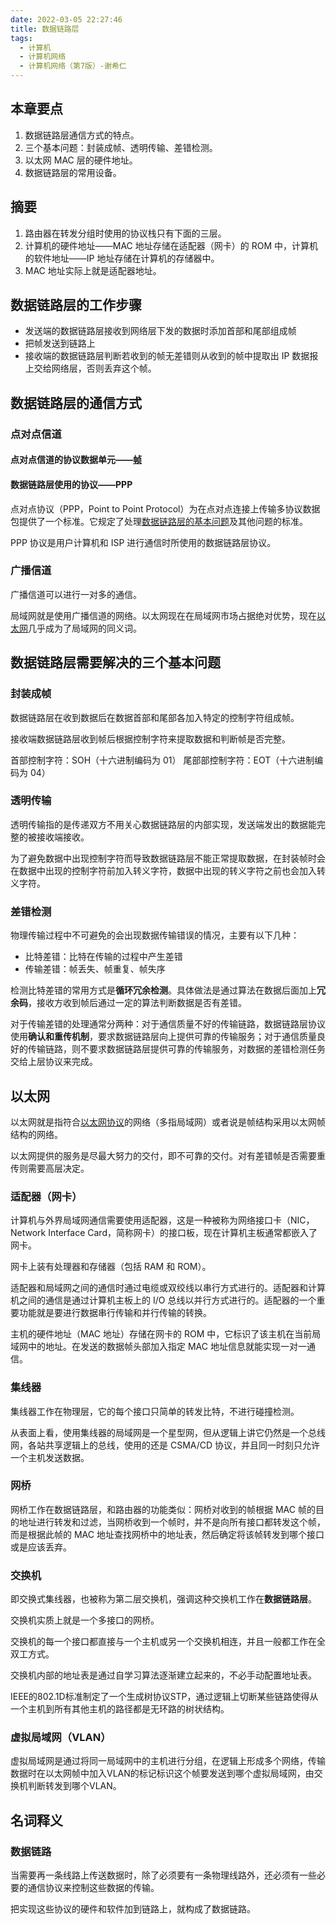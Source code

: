 ```yaml
---
date: 2022-03-05 22:27:46
title: 数据链路层
tags:
  - 计算机
  - 计算机网络
  - 计算机网络（第7版）-谢希仁
---
```


## 本章要点

1. 数据链路层通信方式的特点。
2. 三个基本问题：封装成帧、透明传输、差错检测。
3. 以太网 MAC 层的硬件地址。
4. 数据链路层的常用设备。

## 摘要

1. 路由器在转发分组时使用的协议栈只有下面的三层。
2. 计算机的硬件地址——MAC 地址存储在适配器（网卡）的 ROM 中，计算机的软件地址——IP 地址存储在计算机的存储器中。
3. MAC 地址实际上就是适配器地址。

## 数据链路层的工作步骤

- 发送端的数据链路层接收到网络层下发的数据时添加首部和尾部组成帧
- 把帧发送到链路上
- 接收端的数据链路层判断若收到的帧无差错则从收到的帧中提取出 IP 数据报上交给网络层，否则丢弃这个帧。

## 数据链路层的通信方式

### 点对点信道

#### 点对点信道的协议数据单元——[帧](/document/%E8%AE%A1%E7%A1%95408/%E5%9F%BA%E7%A1%80%E7%BB%BC%E5%90%88/%E8%AE%A1%E7%AE%97%E6%9C%BA%E7%BD%91%E7%BB%9C/%E8%AE%A1%E7%AE%97%E6%9C%BA%E7%BD%91%E7%BB%9C%EF%BC%88%E7%AC%AC7%E7%89%88%EF%BC%89-%E8%B0%A2%E5%B8%8C%E4%BB%81/%E6%95%B0%E6%8D%AE%E9%93%BE%E8%B7%AF%E5%B1%82?id=%e5%b0%81%e8%a3%85%e6%88%90%e5%b8%a7)

#### 数据链路层使用的协议——PPP

点对点协议（PPP，Point to Point Protocol）为在点对点连接上传输多协议数据包提供了一个标准。它规定了处理[数据链路层的基本问题](/document/%E8%AE%A1%E7%A1%95408/%E5%9F%BA%E7%A1%80%E7%BB%BC%E5%90%88/%E8%AE%A1%E7%AE%97%E6%9C%BA%E7%BD%91%E7%BB%9C/%E8%AE%A1%E7%AE%97%E6%9C%BA%E7%BD%91%E7%BB%9C%EF%BC%88%E7%AC%AC7%E7%89%88%EF%BC%89-%E8%B0%A2%E5%B8%8C%E4%BB%81/%E6%95%B0%E6%8D%AE%E9%93%BE%E8%B7%AF%E5%B1%82?id=%e6%95%b0%e6%8d%ae%e9%93%be%e8%b7%af%e5%b1%82%e9%9c%80%e8%a6%81%e8%a7%a3%e5%86%b3%e7%9a%84%e4%b8%89%e4%b8%aa%e5%9f%ba%e6%9c%ac%e9%97%ae%e9%a2%98)及其他问题的标准。

PPP 协议是用户计算机和 ISP 进行通信时所使用的数据链路层协议。

### 广播信道

广播信道可以进行一对多的通信。

局域网就是使用广播信道的网络。以太网现在在局域网市场占据绝对优势，现在[以太网](/document/%E8%AE%A1%E7%A1%95408/%E5%9F%BA%E7%A1%80%E7%BB%BC%E5%90%88/%E8%AE%A1%E7%AE%97%E6%9C%BA%E7%BD%91%E7%BB%9C/%E8%AE%A1%E7%AE%97%E6%9C%BA%E7%BD%91%E7%BB%9C%EF%BC%88%E7%AC%AC7%E7%89%88%EF%BC%89-%E8%B0%A2%E5%B8%8C%E4%BB%81/%E6%95%B0%E6%8D%AE%E9%93%BE%E8%B7%AF%E5%B1%82?id=%e4%bb%a5%e5%a4%aa%e7%bd%91)几乎成为了局域网的同义词。

## 数据链路层需要解决的三个基本问题

### 封装成帧

数据链路层在收到数据后在数据首部和尾部各加入特定的控制字符组成帧。

接收端数据链路层收到帧后根据控制字符来提取数据和判断帧是否完整。

首部控制字符：SOH（十六进制编码为 01）
尾部部控制字符：EOT（十六进制编码为 04）

### 透明传输

透明传输指的是传递双方不用关心数据链路层的内部实现，发送端发出的数据能完整的被接收端接收。

为了避免数据中出现控制字符而导致数据链路层不能正常提取数据，在封装帧时会在数据中出现的控制字符前加入转义字符，数据中出现的转义字符之前也会加入转义字符。

### 差错检测

物理传输过程中不可避免的会出现数据传输错误的情况，主要有以下几种：

- 比特差错：比特在传输的过程中产生差错
- 传输差错：帧丢失、帧重复、帧失序

检测比特差错的常用方式是**循环冗余检测**。具体做法是通过算法在数据后面加上**冗余码**，接收方收到帧后通过一定的算法判断数据是否有差错。

对于传输差错的处理通常分两种：对于通信质量不好的传输链路，数据链路层协议使用**确认和重传机制**，要求数据链路层向上提供可靠的传输服务；对于通信质量良好的传输链路，则不要求数据链路层提供可靠的传输服务，对数据的差错检测任务交给上层协议来完成。

## 以太网

以太网就是指符合[以太网协议](https://blog.csdn.net/yanglingwell/article/details/81266408)的网络（多指局域网）或者说是帧结构采用以太网帧结构的网络。

以太网提供的服务是尽最大努力的交付，即不可靠的交付。对有差错帧是否需要重传则需要高层决定。

### 适配器（网卡）

计算机与外界局域网通信需要使用适配器，这是一种被称为网络接口卡（NIC，Network Interface Card，简称网卡）的接口板，现在计算机主板通常都嵌入了网卡。

网卡上装有处理器和存储器（包括 RAM 和 ROM）。

适配器和局域网之间的通信时通过电缆或双绞线以串行方式进行的。适配器和计算机之间的通信是通过计算机主板上的 I/O 总线以并行方式进行的。适配器的一个重要功能就是要进行数据串行传输和并行传输的转换。

主机的硬件地址（MAC 地址）存储在网卡的 ROM 中，它标识了该主机在当前局域网中的地址。在发送的数据帧头部加入指定 MAC 地址信息就能实现一对一通信。

### 集线器

集线器工作在物理层，它的每个接口只简单的转发比特，不进行碰撞检测。

从表面上看，使用集线器的局域网是一个星型网，但从逻辑上讲它仍然是一个总线网，各站共享逻辑上的总线，使用的还是 CSMA/CD 协议，并且同一时刻只允许一个主机发送数据。

### 网桥

网桥工作在数据链路层，和路由器的功能类似：网桥对收到的帧根据 MAC 帧的目的地址进行转发和过滤，当网桥收到一个帧时，并不是向所有接口都转发这个帧，而是根据此帧的 MAC 地址查找网桥中的地址表，然后确定将该帧转发到哪个接口或是应该丢弃。

### 交换机

即交换式集线器，也被称为第二层交换机，强调这种交换机工作在**数据链路层**。

交换机实质上就是一个多接口的网桥。

交换机的每一个接口都直接与一个主机或另一个交换机相连，并且一般都工作在全双工方式。

交换机内部的地址表是通过自学习算法逐渐建立起来的，不必手动配置地址表。

IEEE的802.1D标准制定了一个生成树协议STP，通过逻辑上切断某些链路使得从一个主机到所有其他主机的路径都是无环路的树状结构。


### 虚拟局域网（VLAN）

虚拟局域网是通过将同一局域网中的主机进行分组，在逻辑上形成多个网络，传输数据时在以太网帧中加入VLAN的标记标识这个帧要发送到哪个虚拟局域网，由交换机判断转发到哪个VLAN。

## 名词释义

### 数据链路

当需要再一条线路上传送数据时，除了必须要有一条物理线路外，还必须有一些必要的通信协议来控制这些数据的传输。

把实现这些协议的硬件和软件加到链路上，就构成了数据链路。
